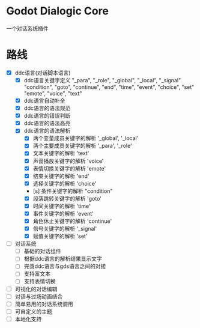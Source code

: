 # Godot Dialogic Core
  一个对话系统插件
# 路线
- [x] ddc语言(对话脚本语言)
	- [x] ddc语言关键字定义
		"_para", "_role", "_global", "_local", "_signal"
		"condition", "goto", "continue", "end", "time", "event", "choice", "set"
		"emote", "voice", "text"
	- [x] ddc语言自动补全
	- [x] ddc语言的语法规范
	- [x] ddc语言的错误判断
	- [x] ddc语言的语法高亮
	- [x] ddc语言的语法解析
		- [x] 两个变量成员关键字的解析 '_global', '_local'
		- [x] 两个主要成员关键字的解析 '_para', '_role'
		- [x] 文本关键字的解析 'text'
		- [x] 声音播放关键字的解析 'voice'
		- [x] 表情切换关键字的解析 'emote'
		- [x] 结束关键字的解析 'end'
		- [x] 选择关键字的解析 'choice'
		- [s] 条件关键字的解析 "condition"
		- [x] 段落跳转关键字的解析 'goto'
		- [x] 时间关键字的解析 'time'
		- [x] 事件关键字的解析 'event'
		- [x] 角色休止关键字的解析 'continue'
		- [x] 信号关键字的解析 '_signal'
		- [x] 赋值关键字的解析 'set'
- [ ] 对话系统
	- [ ] 基础的对话组件
	- [ ] 根据ddc语言的解析结果显示文字
	- [ ] 完善ddc语言与gds语言之间的对接
	- [ ] 支持富文本
	- [ ] 支持表情切换
- [ ] 可视化的对话编辑
- [ ] 对话与过场动画结合
- [ ] 简单易用的对话系统调用
- [ ] 可自定义的主题
- [ ] 本地化支持
